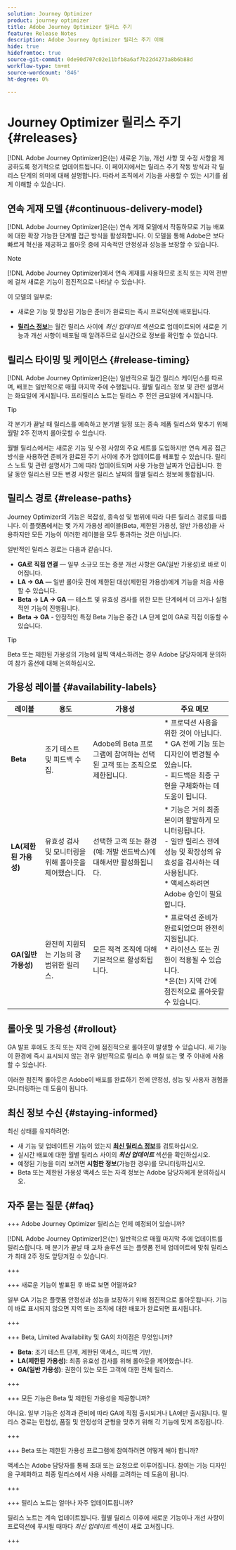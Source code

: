 ```yaml
---
solution: Journey Optimizer
product: journey optimizer
title: Adobe Journey Optimizer 릴리스 주기
feature: Release Notes
description: Adobe Journey Optimizer 릴리스 주기 이해
hide: true
hidefromtoc: true
source-git-commit: 0de90d707c02e11bfb8a6af7b22d4273a8b6b88d
workflow-type: tm+mt
source-wordcount: '846'
ht-degree: 0%

---
```


# Journey Optimizer 릴리스 주기 {#releases}

[!DNL Adobe Journey Optimizer]은(는) 새로운 기능, 개선 사항 및 수정 사항을 제공하도록 정기적으로 업데이트됩니다. 이 페이지에서는 릴리스 주기 작동 방식과 각 릴리스 단계의 의미에 대해 설명합니다. 따라서 조직에서 기능을 사용할 수 있는 시기를 쉽게 이해할 수 있습니다.

## 연속 게재 모델 {#continuous-delivery-model}

[!DNL Adobe Journey Optimizer]은(는) 연속 게재 모델에서 작동하므로 기능 배포에 대한 확장 가능한 단계별 접근 방식을 활성화합니다. 이 모델을 통해 Adobe은 보다 빠르게 혁신을 제공하고 롤아웃 중에 지속적인 안정성과 성능을 보장할 수 있습니다.

>[!NOTE]
>
> [!DNL Adobe Journey Optimizer]에서 연속 게재를 사용하므로 조직 또는 지역 전반에 걸쳐 새로운 기능이 점진적으로 나타날 수 있습니다.

이 모델의 일부로:

* 새로운 기능 및 향상된 기능은 준비가 완료되는 즉시 프로덕션에 배포됩니다.

* [**릴리스 정보**](release-notes.md)&#x200B;는 월간 릴리스 사이에 _최신 업데이트_ 섹션으로 업데이트되어 새로운 기능과 개선 사항이 배포될 때 알려주므로 실시간으로 정보를 확인할 수 있습니다.

## 릴리스 타이밍 및 케이던스 {#release-timing}

[!DNL Adobe Journey Optimizer]은(는) 일반적으로 월간 릴리스 케이던스를 따르며, 배포는 일반적으로 매월 마지막 주에 수행됩니다. 월별 릴리스 정보 및 관련 설명서는 화요일에 게시됩니다. 프리릴리스 노트는 릴리스 주 전인 금요일에 게시됩니다.

>[!TIP]
>
> 각 분기가 끝날 때 릴리스를 예측하고 분기별 일정 또는 종속 제품 릴리스와 맞추기 위해 월말 2주 전까지 롤아웃할 수 있습니다.

월별 릴리스에서는 새로운 기능 및 수정 사항의 주요 세트를 도입하지만 연속 제공 접근 방식을 사용하면 준비가 완료된 주기 사이에 추가 업데이트를 배포할 수 있습니다. 릴리스 노트 및 관련 설명서가 그에 따라 업데이트되며 사용 가능한 날짜가 언급됩니다. 한 달 동안 릴리스된 모든 변경 사항은 릴리스 날짜의 월별 릴리스 정보에 통합됩니다.


## 릴리스 경로 {#release-paths}

Journey Optimizer의 기능은 복잡성, 종속성 및 범위에 따라 다른 릴리스 경로를 따릅니다. 이 플랫폼에서는 몇 가지 가용성 레이블(Beta, 제한된 가용성, 일반 가용성)을 사용하지만 모든 기능이 이러한 레이블을 모두 통과하는 것은 아닙니다.

일반적인 릴리스 경로는 다음과 같습니다.

* **GA로 직접 연결** — 일부 소규모 또는 증분 개선 사항은 GA(일반 가용성)로 바로 이어집니다.
* **LA → GA** — 일반 롤아웃 전에 제한된 대상(제한된 가용성)에게 기능을 처음 사용할 수 있습니다.
* **Beta → LA → GA** — 테스트 및 유효성 검사를 위한 모든 단계에서 더 크거나 실험적인 기능이 진행됩니다.
* **Beta → GA** - 안정적인 특정 Beta 기능은 중간 LA 단계 없이 GA로 직접 이동할 수 있습니다.

>[!TIP]
>
> Beta 또는 제한된 가용성의 기능에 일찍 액세스하려는 경우 Adobe 담당자에게 문의하여 참가 옵션에 대해 논의하십시오.


## 가용성 레이블 {#availability-labels}

| **레이블** | **용도** | **가용성** | **주요 메모** |
|------------|-------------|------------------|----------------|
| **Beta** | 조기 테스트 및 피드백 수집. | Adobe의 Beta 프로그램에 참여하는 선택된 고객 또는 조직으로 제한됩니다. | * 프로덕션 사용을 위한 것이 아닙니다.<br>* GA 전에 기능 또는 디자인이 변경될 수 있습니다.<br>- 피드백은 최종 구현을 구체화하는 데 도움이 됩니다. |
| **LA(제한된 가용성)** | 유효성 검사 및 모니터링을 위해 롤아웃을 제어했습니다. | 선택한 고객 또는 환경(예: 개발 샌드박스)에 대해서만 활성화됩니다. | * 기능은 거의 최종본이며 활발하게 모니터링됩니다.<br>- 일반 릴리스 전에 성능 및 확장성의 유효성을 검사하는 데 사용됩니다.<br>* 액세스하려면 Adobe 승인이 필요합니다. |
| **GA(일반 가용성)** | 완전히 지원되는 기능의 광범위한 릴리스. | 모든 적격 조직에 대해 기본적으로 활성화됩니다. | * 프로덕션 준비가 완료되었으며 완전히 지원됩니다.<br>* 라이선스 또는 권한이 적용될 수 있습니다.<br>*은(는) 지역 간에 점진적으로 롤아웃할 수 있습니다. |


## 롤아웃 및 가용성 {#rollout}

GA 발표 후에도 조직 또는 지역 간에 점진적으로 롤아웃이 발생할 수 있습니다. 새 기능이 환경에 즉시 표시되지 않는 경우 일반적으로 릴리스 후 며칠 또는 몇 주 이내에 사용할 수 있습니다.

이러한 점진적 롤아웃은 Adobe이 배포를 완료하기 전에 안정성, 성능 및 사용자 경험을 모니터링하는 데 도움이 됩니다.


## 최신 정보 수신 {#staying-informed}

최신 상태를 유지하려면:

* 새 기능 및 업데이트된 기능이 있는지 [**최신 릴리스 정보**](release-notes.md)&#x200B;를 검토하십시오.
* 실시간 배포에 대한 월별 릴리스 사이의 **_최신 업데이트_** 섹션을 확인하십시오.
* 예정된 기능을 미리 보려면 **시험판 정보**(가능한 경우)를 모니터링하십시오.
* Beta 또는 제한된 가용성 액세스 또는 자격 정보는 Adobe 담당자에게 문의하십시오.


## 자주 묻는 질문 {#faq}

+++ Adobe Journey Optimizer 릴리스는 언제 예정되어 있습니까?

[!DNL Adobe Journey Optimizer]은(는) 일반적으로 매월 마지막 주에 업데이트를 릴리스합니다. 매 분기가 끝날 때 교차 솔루션 또는 플랫폼 전체 업데이트에 맞춰 릴리스가 최대 2주 정도 앞당겨질 수 있습니다.

+++

+++ 새로운 기능이 발표된 후 바로 보면 어떨까요?

일부 GA 기능은 플랫폼 안정성과 성능을 보장하기 위해 점진적으로 롤아웃됩니다. 기능이 바로 표시되지 않으면 지역 또는 조직에 대한 배포가 완료되면 표시됩니다.

+++

+++ Beta, Limited Availability 및 GA의 차이점은 무엇입니까?

* **Beta**: 조기 테스트 단계, 제한된 액세스, 피드백 기반.
* **LA(제한된 가용성)**: 최종 유효성 검사를 위해 롤아웃을 제어했습니다.
* **GA(일반 가용성)**: 권한이 있는 모든 고객에 대한 전체 릴리스.

+++

+++ 모든 기능은 Beta 및 제한된 가용성을 제공합니까?

아니요. 일부 기능은 성격과 준비에 따라 GA에 직접 출시되거나 LA에만 출시됩니다. 릴리스 경로는 민첩성, 품질 및 안정성의 균형을 맞추기 위해 각 기능에 맞게 조정됩니다.

+++

+++ Beta 또는 제한된 가용성 프로그램에 참여하려면 어떻게 해야 합니까?

액세스는 Adobe 담당자를 통해 초대 또는 요청으로 이루어집니다. 참여는 기능 디자인을 구체화하고 최종 릴리스에서 사용 사례를 고려하는 데 도움이 됩니다.

+++

+++ 릴리스 노트는 얼마나 자주 업데이트됩니까?

릴리스 노트는 계속 업데이트됩니다. 월별 릴리스 이후에 새로운 기능이나 개선 사항이 프로덕션에 푸시될 때마다 _최신 업데이트_ 섹션이 새로 고쳐집니다.

+++
